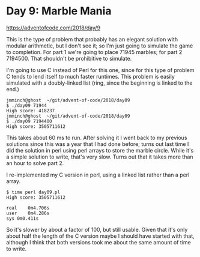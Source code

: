 # Day 9: Marble Mania

<https://adventofcode.com/2018/day/9>

This is the type of problem that probably has an elegant solution with
modular arithmetic, but I don't see it; so I'm just going to simulate the
game to completion. For part 1 we're going to place 71945 marbles; for part
2 7194500. That shouldn't be prohibitive to simulate.

I'm going to use C instead of Perl for this one, since for this type of
problem C tends to lend itself to much faster runtimes. This problem is
easily simulated with a doubly-linked list (ring, since the beginning is
linked to the end.)

```
jmminch@ghost  ~/git/advent-of-code/2018/day09
$ ./day09 71944
High score: 418237
jmminch@ghost  ~/git/advent-of-code/2018/day09
$ ./day09 7194400
High score: 3505711612
```

This takes about 60 ms to run. After solving it I went back to my previous
solutions since this was a year that I had done before; turns out last time
I did the solution in perl using perl arrays to store the marble circle.
While it's a simple solution to write, that's very slow. Turns out that it
takes more than an hour to solve part 2.

I re-implemented my C version in perl, using a linked list rather than a
perl array.

```
$ time perl day09.pl 
High score: 3505711612

real	0m4.706s
user	0m4.286s
sys	0m0.411s
```

So it's slower by about a factor of 100, but still usable. Given that it's
only about half the length of the C version maybe I should have started with
that, although I think that both versions took me about the same amount of
time to write.
